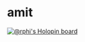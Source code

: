 # amit
[![@rphi's Holopin board](https://holopin.io/api/user/board?user=rphi)](https://holopin.io/@rphi)

